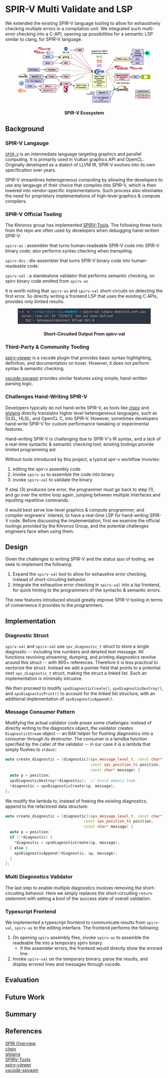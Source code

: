 # SPIR-V Multi Validate and LSP

We extended the existing SPIR-V language tooling to allow for exhaustively checking multiple errors
in a compilation unit. We integrated such multi-error checking into a C-API, opening up
possibilities for a semantic LSP similar to clang, for SPIR-V language.

<figure>
  <img
  src="images/2024-spirv-language-ecosystem.jpg"
  alt="The beautiful MDN logo.">
  <figcaption>
      <h4 align="center">
      SPIR-V Ecosystem
      </h4>
  </figcaption>
</figure>

## Background

### SPIR-V Langauge

[`SPIR-V`](https://www.khronos.org/spir/) is an intermediate language targeting graphics and
parallel computing. It is primarily used in Vulkan graphics API and OpenCL. Originally developed as
a dialect of LLVM IR, SPIR-V evolves into its own specification over years. 

SPIR-V streamlines heterogeneous computing by allowing the developers to use any langauge of their choice that compiles into SPIR-V, which is then lowered into vendor-specific implementations. Such process also eliminates the need for proprietary implementations of high-level graphics & compute compilers.


### SPIR-V Official Tooling

The Khronos group has implemented 
[SPIRV-Tools](https://github.com/KhronosGroup/SPIRV-Tools). The following three tools from the repo are often used by developers when debugging hand-written SPIR-V: 

`spirv-as` : assembler that turns human-readeable SPIR-V code into SPIR-V binary code; also performs syntax checking when transpiling.

`spirv-dis` : dis-assembler that turns SPIR-V binary code into human-readeable code.

`spirv-val` : a standealone validator that performs semantic checking, on spirv binary code emitted from `spirv-as`

It is worth noting that `spirv-as` and `spirv-val` short-circuits on detecting the first error. So directly writing a frontend LSP that uses the existing C APIs, provides only limited results.

<figure>
  <img
  src="images/spirv_val_output_vanilla.png"
  alt="The beautiful MDN logo.">
  <figcaption>
      <h4 align="center">
      Short-Circuited Output From spirv-val
      </h4>
  </figcaption>
</figure>

### Third-Party & Community Tooling

[spirv-viewer](https://github.com/daiyousei-qz/spirv-viewer) is a vscode plugin that provides basic syntax highlighting, definition, and documentation on hover. However, it does not perform syntax & semantic checking.  

[vscode-spvasm](https://github.com/PENGUINLIONG/vscode-spvasm) provides similar features using simple, hand-written parsing logic.

### Challenges Hand-Writing SPIR-V

Developers typically do not hand-write SPIR-V, as tools like
[clspv](https://github.com/google/clspv) and 
[glslang](https://github.com/KhronosGroup/glslang)
directly translates higher level heterogeneous languages, such as GLSL, HLSL, and OpenCL C, into SPIR-V. However, sometimes developers hand-write SPIR-V for custom performance tweaking or experimental features.

Hand-writing SPIR-V is challenging due to SPIR-V's IR syntax, and a lack of a real-time syntactic & semantic checking tool; existing toolings provide limited programming aid. 

Without tools introduced by this project, a typical spir-v workflow invovles:

1. editing the spir-v assembly code
2. invoke `spirv-as` to assemble the code into binary
3. invoke `spirv-val` to validate the binary

If step (3) produces one error, the programmer must go back to step (1), and go over the entire loop again, jumping between multiple interfaces and inputting repetitive commands.

It would best serve low-level graphics & compute programmer, and compiler engineers' interest, to have a real-time LSP for hand-writing SPIR-V code. Before discussing the implementation, first we examine the official toolings provided by the Khronos Group, and the potential challenges engineers face when using them.

## Design

Given the challenges to writing SPIR-V and the status quo of tooling, we seek to implement the following:

1. Expand the `spirv-val` tool to allow for exhaustive error checking, instead of short-circuiting behavior.
2. Integrate the exhaustive error checking in `spirv-val` into a lsp frontend, for quick hinting to the programmers of the syntactic & semantic errors.

The new features introduced should greatly improve SPIR-V tooling in terms of convenience it provides to the programmers.

## Implementation

### Diagnostic Struct

`spirv-val` and `spirv-val` use `spv_diagnostic_t` struct to store a single diagnostic -- including line numbers and detailed text message. All functions revolving streaming, dumping, and printing diagnostics revolve around this struct -- with 900+ references. Therefore it is less practical to vectorize the struct. Instead we add a pointer field that points to a potential next `spv_diagnostic_t` struct, making the struct a linked list. Such an implementation is minimally intrusive. 

We then proceed to modify `spvDiagnosticCreate()`, `spvDiagnosticDestroy()`, and `spvDiagnosticPrint()` to account for the linked list structure, with an additional implementation of `spvDiagnosticAppend()`.

### Message Consumer Pattern

Modifying the actual validator code poses some challenges: instead of directly writing to the diagnostics object, the validator creates `DiagnosticStream` object -- an RAII
helper for flushing diagnostics into a consumer through its destructor. 
The consumer is a lamdba function specified by the caller of the validator -- in our case it is a lambda that simply flushes to
`stdout`:

```cpp
auto create_diagnostic = [diagnostic](spv_message_level_t, const char*,
                                      const spv_position_t& position,
                                      const char* message) {
  auto p = position;
  spvDiagnosticDestroy(*diagnostic);  // Avoid memory leak.
  *diagnostic = spvDiagnosticCreate(&p, message);
};
```
We modify the lambda to, instead of freeing the existing diagnostics, append to the refactored data structure:

```cpp
auto create_diagnostic = [diagnostic](spv_message_level_t, const char*,
                                   const spv_position_t& position,
                                   const char* message) {
  auto p = position;
  if (!*diagnostic) {
    *diagnostic = spvDiagnosticCreate(&p, message);
  } else {
    spvDiagnosticAppend(*diagnostic, &p, message);
  }
};
```

### Multi Diagnostics Validator

The last step to enable multiple diagnostics involves removing the short-circuiting behavior. Here we simply replaces the short-circuiting `return` statement with setting a bool of the success state of overall validation.

### Typescript Frontend

We implemented a typescript frontend to communicate results from `spirv-val`, `spirv-as` to the editing interface. The frontend performs the following:

1. On opening `spirv` assembly files, invoke `spirv-as` to assemble the readeable file into a temporary spirv binary.
    - if the assembler errors, the frontend would directly show the errored line.
2. Invoke `spirv-val` on the temporary binrary, parse the results, and display errored lines and messages through vscode.

## Evaluation


## Future Work


## Summary


## References

[SPIR Overview](https://www.khronos.org/spir/)  
[clspv](https://github.com/google/clspv)  
[glslang](https://github.com/KhronosGroup/glslang)  
[SPIRV-Tools](https://github.com/KhronosGroup/SPIRV-Tools)  
[spirv-viewer](https://github.com/daiyousei-qz/spirv-viewer)  
[vscode-spvasm](https://github.com/PENGUINLIONG/vscode-spvasm)